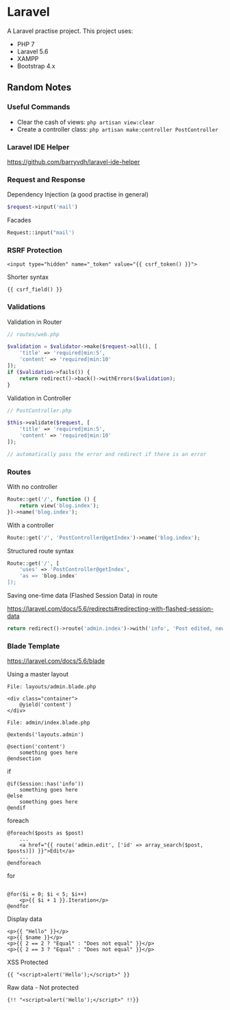 # Laravel

A Laravel practise project. This project uses:

* PHP 7
* Laravel 5.6
* XAMPP
* Bootstrap 4.x

## Random Notes

### Useful Commands

* Clear the cash of views: `php artisan view:clear`
* Create a controller class: `php artisan make:controller PostController`

### Laravel IDE Helper

https://github.com/barryvdh/laravel-ide-helper

### Request and Response

Dependency Injection (a good practise in general)

```php
$request->input('mail')
```

Facades

```php
Request::input("mail')
```

### RSRF Protection

```blade
<input type="hidden" name="_token" value="{{ csrf_token() }}">
```

Shorter syntax

```blade
{{ csrf_field() }}
```

### Validations

Validation in Router

```php
// routes/web.php

$validation = $validator->make($request->all(), [
    'title' => 'required|min:5',
    'content' => 'required|min:10'
]);
if ($validation->fails()) {
    return redirect()->back()->withErrors($validation);
}
```

Validation in Controller

```php
// PostController.php

$this->validate($request, [
    'title' => 'required|min:5',
    'content' => 'required|min:10'
]);

// automatically pass the error and redirect if there is an error
```

### Routes

With no controller

```php
Route::get('/', function () {
    return view('blog.index');
})->name('blog.index');
```

With a controller

```php
Route::get('/', 'PostController@getIndex')->name('blog.index');
```

Structured route syntax

```php
Route::get('/', [
    'uses' => 'PostController@getIndex',
    'as => 'blog.index'
]);
```

Saving one-time data (Flashed Session Data) in route

https://laravel.com/docs/5.6/redirects#redirecting-with-flashed-session-data

```php
return redirect()->route('admin.index')->with('info', 'Post edited, new Title: ' . $request->input('title'));
```

### Blade Template

https://laravel.com/docs/5.6/blade

Using a master layout

```blade
File: layouts/admin.blade.php

<div class="container">
    @yield('content')
</div>
```

```blade
File: admin/index.blade.php

@extends('layouts.admin')

@section('content')
    something goes here
@endsection
```

if

```blade
@if(Session::has('info'))
    something goes here
@else
    something goes here
@endif
```

foreach

```blade
@foreach($posts as $post)
    ...
    <a href="{{ route('admin.edit', ['id' => array_search($post, $posts)]) }}">Edit</a>
    ...
@endforeach
```

for

```blade

@for($i = 0; $i < 5; $i++)
    <p>{{ $i + 1 }}.Iteration</p>
@endfor
```

Display data

```blade
<p>{{ "Hello" }}</p>
<p>{{ $name }}</p>
<p>{{ 2 == 2 ? "Equal" : "Does not equal" }}</p>
<p>{{ 2 == 3 ? "Equal" : "Does not equal" }}</p>
```

XSS Protected

```blade
{{ "<script>alert('Hello');</script>" }}
```

Raw data - Not protected

```blade
{!! "<script>alert('Hello');</script>" !!}}
```
